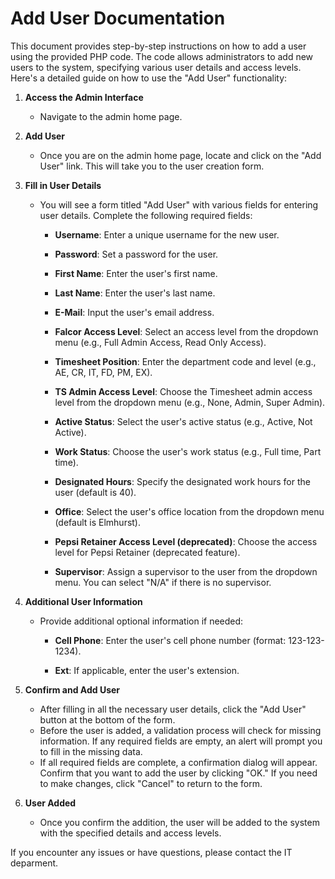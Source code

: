 # Add User Documentation

This document provides step-by-step instructions on how to add a user using the provided PHP code. The code allows administrators to add new users to the system, specifying various user details and access levels. Here's a detailed guide on how to use the "Add User" functionality:

1. **Access the Admin Interface**

   - Navigate to the admin home page.

2. **Add User**

   - Once you are on the admin home page, locate and click on the "Add User" link. This will take you to the user creation form.

3. **Fill in User Details**

   - You will see a form titled "Add User" with various fields for entering user details. Complete the following required fields:

     - **Username**: Enter a unique username for the new user.

     - **Password**: Set a password for the user.

     - **First Name**: Enter the user's first name.

     - **Last Name**: Enter the user's last name.

     - **E-Mail**: Input the user's email address.

     - **Falcor Access Level**: Select an access level from the dropdown menu (e.g., Full Admin Access, Read Only Access).

     - **Timesheet Position**: Enter the department code and level (e.g., AE, CR, IT, FD, PM, EX).

     - **TS Admin Access Level**: Choose the Timesheet admin access level from the dropdown menu (e.g., None, Admin, Super Admin).

     - **Active Status**: Select the user's active status (e.g., Active, Not Active).

     - **Work Status**: Choose the user's work status (e.g., Full time, Part time).

     - **Designated Hours**: Specify the designated work hours for the user (default is 40).

     - **Office**: Select the user's office location from the dropdown menu (default is Elmhurst).

     - **Pepsi Retainer Access Level (deprecated)**: Choose the access level for Pepsi Retainer (deprecated feature).

     - **Supervisor**: Assign a supervisor to the user from the dropdown menu. You can select "N/A" if there is no supervisor.

4. **Additional User Information**

   - Provide additional optional information if needed:

     - **Cell Phone**: Enter the user's cell phone number (format: 123-123-1234).

     - **Ext**: If applicable, enter the user's extension.

5. **Confirm and Add User**

   - After filling in all the necessary user details, click the "Add User" button at the bottom of the form.
   - Before the user is added, a validation process will check for missing information. If any required fields are empty, an alert will prompt you to fill in the missing data.
   - If all required fields are complete, a confirmation dialog will appear. Confirm that you want to add the user by clicking "OK." If you need to make changes, click "Cancel" to return to the form.

6. **User Added**

   - Once you confirm the addition, the user will be added to the system with the specified details and access levels.

If you encounter any issues or have questions, please contact the IT deparment.
